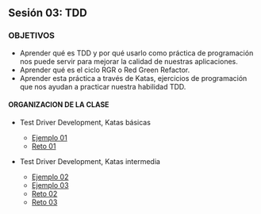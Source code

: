 ## Sesión 03: TDD

### OBJETIVOS 

- Aprender qué es TDD y por qué usarlo como práctica de programación nos puede servir para mejorar la calidad de nuestras aplicaciones.
- Aprender qué es el ciclo RGR o Red Green Refactor.
- Aprender esta práctica a través de Katas, ejercicios de programación que nos ayudan a practicar nuestra habilidad TDD.

#### ORGANIZACION DE LA CLASE 

- Test Driver Development, Katas básicas
	- [Ejemplo 01](Ejemplo-01)
	- [Reto 01](Reto-01)

- Test Driver Development, Katas intermedia
	- [Ejemplo 02](Ejemplo-02)
	- [Ejemplo 03](Ejemplo-03)
	- [Reto 02](Reto-02)
	- [Reto 03](Reto-03)
